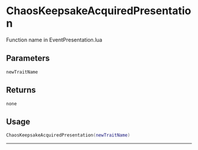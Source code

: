 # ChaosKeepsakeAcquiredPresentation
Function name in EventPresentation.lua
## Parameters
`newTraitName`
## Returns
`none`
## Usage
```lua
ChaosKeepsakeAcquiredPresentation(newTraitName)
```
---
